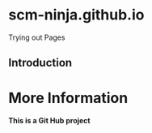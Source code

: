 # scm-ninja.github.io
Trying out Pages

## Introduction

# More Information

#### This is a Git Hub project